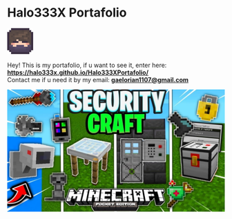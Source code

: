 # Halo333X Portafolio
<img src="img/halo333profile.png">


Hey! This is my portafolio, if u want to see it, enter here: <b>https://halo333x.github.io/Halo333XPortafolio/</b><br>
Contact me if u need it by my email: <b>gaelorian1107@gmail.com</b>

<img src="img/addons/scb.jpg">
